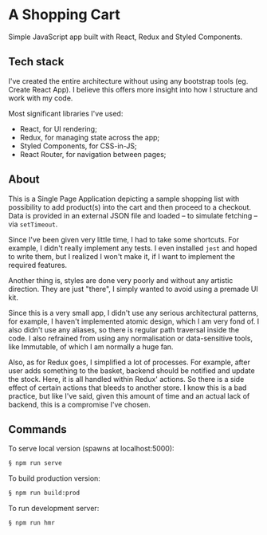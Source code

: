# A Shopping Cart

Simple JavaScript app built with React, Redux and Styled Components.


## Tech stack

I've created the entire architecture without using any bootstrap tools (eg. Create React App). I believe this
offers more insight into how I structure and work with my code.

Most significant libraries I've used:

- React, for UI rendering;
- Redux, for managing state across the app;
- Styled Components, for CSS-in-JS;
- React Router, for navigation between pages;


## About

This is a Single Page Application depicting a sample shopping list with possibility to add product(s) into the cart
and then proceed to a checkout. Data is provided in an external JSON file and loaded – to simulate fetching – via 
`setTimeout`. 

Since I've been given very little time, I had to take some shortcuts. For example, I didn't really implement any tests. 
I even installed `jest` and hoped to write them, but I realized I won't make it, if I want to implement the required
features.

Another thing is, styles are done very poorly and without any artistic direction. They are just "there", I simply
wanted to avoid using a premade UI kit.

Since this is a very small app, I didn't use any serious architectural patterns, for example, I haven't implemented
atomic design, which I am very fond of. I also didn't use any aliases, so there is regular path traversal inside the 
code. I also refrained from using any normalisation or data-sensitive tools, like Immutable, of which I am normally
a huge fan.

Also, as for Redux goes, I simplified a lot of processes. For example, after user adds something to the basket, 
backend should be notified and update the stock. Here, it is all handled within Redux' actions. So there is 
a side effect of certain actions that bleeds to another store. I know this is a bad practice, but like I've said,
given this amount of time and an actual lack of backend, this is a compromise I've chosen.


## Commands

To serve local version (spawns at localhost:5000):

```bash
§ npm run serve
```

To build production version:

```bash
§ npm run build:prod
```

To run development server:

```bash
§ npm run hmr
```
